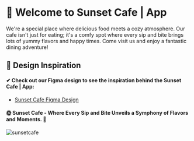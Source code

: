 # 🌅 Welcome to Sunset Cafe | App

We're a special place where delicious food meets a cozy atmosphere. Our cafe isn't just for eating; it's a comfy spot where every sip and bite brings lots of yummy flavors and happy times. Come visit us and enjoy a fantastic dining adventure!

## 🎨 Design Inspiration

#### ✔ Check out our Figma design to see the inspiration behind the Sunset Cafe | App:

- [Sunset Cafe Figma Design](<https://www.figma.com/file/OEeJGA44EjmZADN82vdnzv/Sunset-(Copy)?type=design&node-id=804-2387&mode=design&t=wNh6aH2cjuvMBlJP-0>)

#### 🌞 Sunset Cafe - Where Every Sip and Bite Unveils a Symphony of Flavors and Moments. 🌟

![sunsetcafe](https://github.com/itsindrajput/sunsetcafeapp/assets/70815899/366485bf-2910-4086-9da6-76ef68cc40a9)

